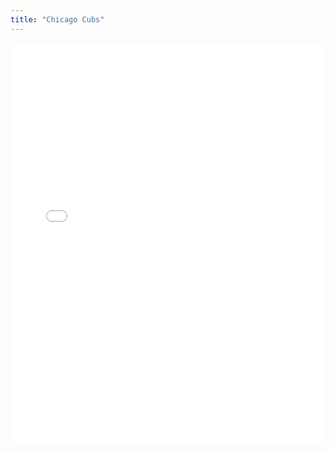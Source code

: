 ```yaml
---
title: "Chicago Cubs"
---
```



<iframe id="igraph" scrolling="no" style="border:none;" seamless="seamless" src="/plots/CHC.html" height="640" width="100%"></iframe>
